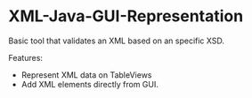# XML-Java-GUI-Representation

Basic tool that validates an XML based on an specific XSD.

Features:

-	Represent XML data on TableViews
-	Add XML elements directly from GUI.


